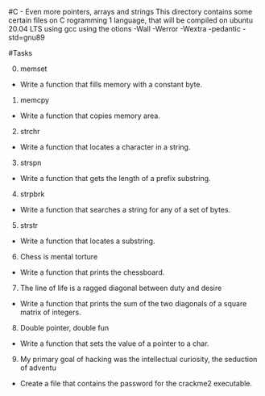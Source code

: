 #C - Even more pointers, arrays and strings
This directory contains some certain files on C rogramming 1 language, that will be compiled on ubuntu 20.04 LTS using gcc using the otions -Wall -Werror -Wextra -pedantic -std=gnu89

#Tasks

0. memset
* Write a function that fills memory with a constant byte.

1. memcpy
* Write a function that copies memory area.

2. strchr
* Write a function that locates a character in a string.

3. strspn
* Write a function that gets the length of a prefix substring.

4. strpbrk
* Write a function that searches a string for any of a set of bytes.

5. strstr
* Write a function that locates a substring.

6. Chess is mental torture
* Write a function that prints the chessboard.

7. The line of life is a ragged diagonal between duty and desire
* Write a function that prints the sum of the two diagonals of a square matrix of integers.

8. Double pointer, double fun
* Write a function that sets the value of a pointer to a char.

9. My primary goal of hacking was the intellectual curiosity, the seduction of adventu
* Create a file that contains the password for the crackme2 executable.
